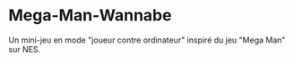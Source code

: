 # Mega-Man-Wannabe
Un mini-jeu en mode "joueur contre ordinateur" inspiré du jeu "Mega Man" sur NES.
